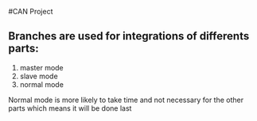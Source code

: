 #CAN Project
## Branches are used for integrations of differents parts:
1. master mode
2. slave mode
3. normal mode

Normal mode is more likely to take time and not necessary for the other parts which means it will be done last
